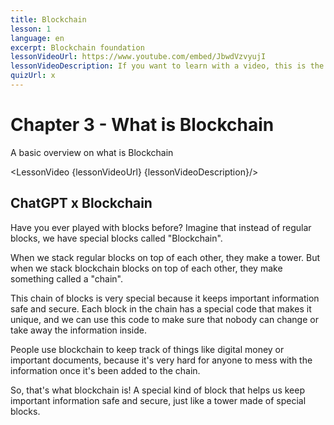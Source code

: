 ```yaml
---
title: Blockchain
lesson: 1
language: en
excerpt: Blockchain foundation
lessonVideoUrl: https://www.youtube.com/embed/JbwdVzvyujI 
lessonVideoDescription: If you want to learn with a video, this is the way to do it.
quizUrl: x
---
```


<script>
  import LessonVideo from '$lib/components/atoms/LessonVideo.svelte';   
</script>

# Chapter 3 - What is Blockchain

A basic overview on what is Blockchain

<LessonVideo {lessonVideoUrl} {lessonVideoDescription}/>

## ChatGPT x Blockchain

Have you ever played with blocks before? Imagine that instead of regular blocks,
we have special blocks called "Blockchain".

When we stack regular blocks on top of each other, they make a tower. But when
we stack blockchain blocks on top of each other, they make something called a
"chain".

This chain of blocks is very special because it keeps important information safe
and secure. Each block in the chain has a special code that makes it unique, and
we can use this code to make sure that nobody can change or take away the
information inside.

People use blockchain to keep track of things like digital money or important
documents, because it's very hard for anyone to mess with the information once
it's been added to the chain.

So, that's what blockchain is! A special kind of block that helps us keep important
information safe and secure, just like a tower made of special blocks.
